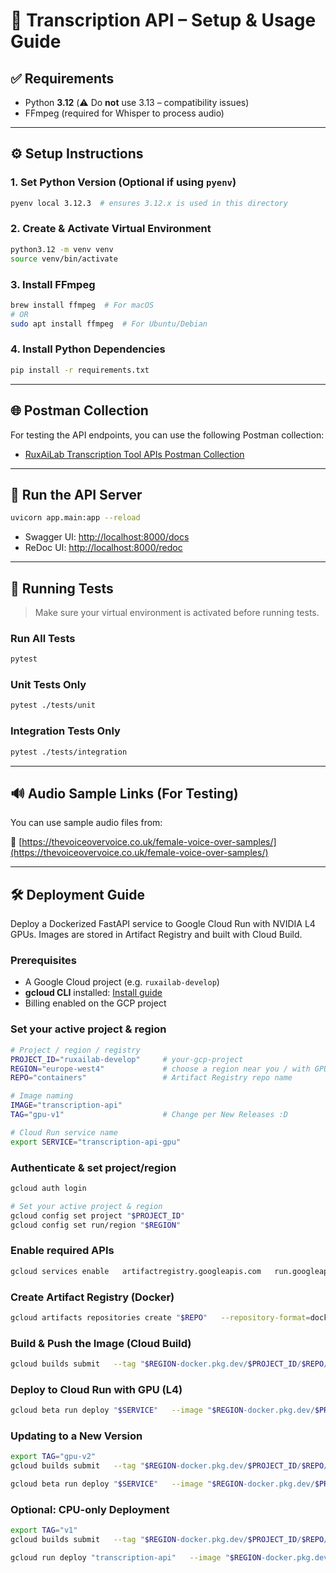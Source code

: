 # 📝 Transcription API – Setup & Usage Guide

## ✅ Requirements

- Python **3.12** (⚠️ Do **not** use 3.13 – compatibility issues)
- FFmpeg (required for Whisper to process audio)

---

## ⚙️ Setup Instructions

### 1. Set Python Version (Optional if using `pyenv`)

```bash
pyenv local 3.12.3  # ensures 3.12.x is used in this directory
```

### 2. Create & Activate Virtual Environment

```bash
python3.12 -m venv venv
source venv/bin/activate
```

### 3. Install FFmpeg

```bash
brew install ffmpeg  # For macOS
# OR
sudo apt install ffmpeg  # For Ubuntu/Debian
```

### 4. Install Python Dependencies

```bash
pip install -r requirements.txt
```

---

## 🌐 Postman Collection

For testing the API endpoints, you can use the following Postman collection:

- [RuxAiLab Transcription Tool APIs Postman Collection](https://www.postman.com/ruxailab/ruxailab-workspace/collection/slzg8if/transcription-api)

---

## 🚀 Run the API Server

```bash
uvicorn app.main:app --reload
```

- Swagger UI: [http://localhost:8000/docs](http://localhost:8000/docs)
- ReDoc UI: [http://localhost:8000/redoc](http://localhost:8000/redoc)

---

## 🧺 Running Tests

> Make sure your virtual environment is activated before running tests.

### Run All Tests

```bash
pytest
```

### Unit Tests Only

```bash
pytest ./tests/unit
```

### Integration Tests Only

```bash
pytest ./tests/integration
```

---

## 🔊 Audio Sample Links (For Testing)

You can use sample audio files from:

**🔗** [https://thevoiceovervoice.co.uk/female-voice-over-samples/](https://thevoiceovervoice.co.uk/female-voice-over-samples/)

---
## 🛠️ Deployment Guide
Deploy a Dockerized FastAPI service to Google Cloud Run with NVIDIA L4 GPUs. Images are stored in Artifact Registry and built with Cloud Build.

### Prerequisites

- A Google Cloud project (e.g. `ruxailab-develop`)
- **gcloud CLI** installed: [Install guide](https://cloud.google.com/sdk/docs/install)
- Billing enabled on the GCP project

### Set your active project & region
```bash
# Project / region / registry
PROJECT_ID="ruxailab-develop"     # your-gcp-project
REGION="europe-west4"             # choose a region near you / with GPU
REPO="containers"                 # Artifact Registry repo name

# Image naming
IMAGE="transcription-api"
TAG="gpu-v1"                      # Change per New Releases :D

# Cloud Run service name
export SERVICE="transcription-api-gpu"
```

### Authenticate & set project/region
```bash
gcloud auth login

# Set your active project & region
gcloud config set project "$PROJECT_ID"
gcloud config set run/region "$REGION"
```

### Enable required APIs
```bash
gcloud services enable   artifactregistry.googleapis.com   run.googleapis.com   cloudbuild.googleapis.com
```

### Create Artifact Registry (Docker)
```bash
gcloud artifacts repositories create "$REPO"   --repository-format=docker   --location="$REGION"
```

### Build & Push the Image (Cloud Build)
```bash
gcloud builds submit   --tag "$REGION-docker.pkg.dev/$PROJECT_ID/$REPO/$IMAGE:$TAG" .
```

### Deploy to Cloud Run with GPU (L4)
```bash
gcloud beta run deploy "$SERVICE"   --image "$REGION-docker.pkg.dev/$PROJECT_ID/$REPO/$IMAGE:$TAG"   --region "$REGION"   --allow-unauthenticated   --gpu 1   --gpu-type nvidia-l4   --cpu 4   --memory 16Gi   --concurrency 1   --no-cpu-throttling   --port 8000   --set-env-vars "DEVICE=cuda,OPENAI_API_KEY=YOUR_API_KEY_HERE"
```

### Updating to a New Version
```bash
export TAG="gpu-v2"
gcloud builds submit   --tag "$REGION-docker.pkg.dev/$PROJECT_ID/$REPO/$IMAGE:$TAG" .

gcloud beta run deploy "$SERVICE"   --image "$REGION-docker.pkg.dev/$PROJECT_ID/$REPO/$IMAGE:$TAG"   --region "$REGION"   --allow-unauthenticated   --gpu 1   --gpu-type nvidia-l4   --cpu 4   --memory 16Gi   --concurrency 1   --no-cpu-throttling   --port 8000
```

### Optional: CPU-only Deployment
```bash
export TAG="v1"
gcloud builds submit   --tag "$REGION-docker.pkg.dev/$PROJECT_ID/$REPO/$IMAGE:$TAG" .

gcloud run deploy "transcription-api"   --image "$REGION-docker.pkg.dev/$PROJECT_ID/$REPO/$IMAGE:$TAG"   --region "$REGION"   --allow-unauthenticated   --cpu 2   --memory 2Gi   --port 8000  --set-env-vars "DEVICE=cuda,OPENAI_API_KEY=YOUR_API_KEY_HERE"
```

